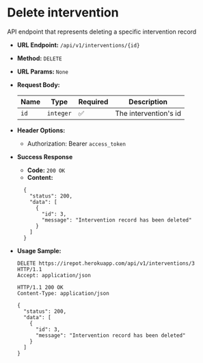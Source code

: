 # Delete intervention

API endpoint that represents deleting a specific intervention record

- **URL Endpoint:** `/api/v1/interventions/{id}`
- **Method:** `DELETE`
- **URL Params:** `None`
- **Request Body:**

  | Name | Type      | Required           | Description           |
  |------|-----------|--------------------|-----------------------|
  | `id` | `integer` | :white_check_mark: | The intervention's id |

- **Header Options:**
  - Authorization: Bearer `access_token`

- **Success Response**
  - **Code:** `200 OK`
  - **Content:**

  ```http
    {
      "status": 200,
      "data": [
        {
          "id": 3,
          "message": "Intervention record has been deleted"
        }
      ]
    }
  ```

- **Usage Sample:**

  ```http
  DELETE https://irepot.herokuapp.com/api/v1/interventions/3
  HTTP/1.1
  Accept: application/json

  HTTP/1.1 200 OK
  Content-Type: application/json

  {
    "status": 200,
    "data": [
      {
        "id": 3,
        "message": "Intervention record has been deleted"
      }
    ]
  }
  ```

